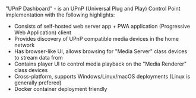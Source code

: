 "UPnP Dashboard" - is an UPnP (Universal Plug and Play) Control Point implementation with the following highlights:

- Consists of self-hosted web server app + PWA application (Progressive Web Application) client
- Provides discovery of UPnP compatible media devices in the home network
- Has browser-like UI, allows browsing for "Media Server" class devices to stream data from
- Contains player UI to control media playback on the "Media Renderer" class devices
- Cross-platform, supports Windows/Linux/macOS deployments (Linux is generally prefered)
- Docker container deployment friendly
